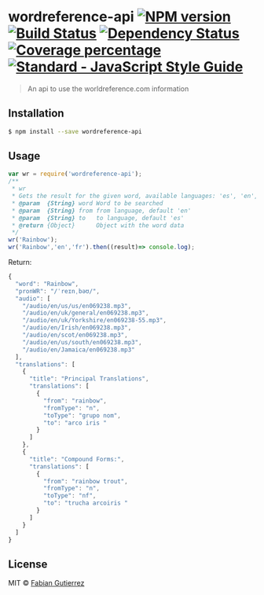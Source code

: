 # wordreference-api [![NPM version][npm-image]][npm-url] [![Build Status][travis-image]][travis-url] [![Dependency Status][daviddm-image]][daviddm-url] [![Coverage percentage][coveralls-image]][coveralls-url][![Standard - JavaScript Style Guide](https://img.shields.io/badge/code_style-standard-brightgreen.svg)](http://standardjs.com/)

> An api to use the worldreference.com information

## Installation

```sh
$ npm install --save wordreference-api
```

## Usage

```js
var wr = require('wordreference-api');
/**
 * wr
 * Gets the result for the given word, available languages: 'es', 'en', 'it', 'fr'
 * @param  {String} word Word to be searched
 * @param  {String} from from language, default 'en'
 * @param  {String} to   to language, default 'es'
 * @return {Object}      Object with the word data
 */
wr('Rainbow');
wr('Rainbow','en','fr').then((result)=> console.log);
```
Return:
``` javascript
{
  "word": "Rainbow",
  "pronWR": "/ˈreɪnˌbəʊ/",
  "audio": [
    "/audio/en/us/us/en069238.mp3",
    "/audio/en/uk/general/en069238.mp3",
    "/audio/en/uk/Yorkshire/en069238-55.mp3",
    "/audio/en/Irish/en069238.mp3",
    "/audio/en/scot/en069238.mp3",
    "/audio/en/us/south/en069238.mp3",
    "/audio/en/Jamaica/en069238.mp3"
  ],
  "translations": [
    {
      "title": "Principal Translations",
      "translations": [
        {
          "from": "rainbow",
          "fromType": "n",
          "toType": "grupo nom",
          "to": "arco iris "
        }
      ]
    },
    {
      "title": "Compound Forms:",
      "translations": [
        {
          "from": "rainbow trout",
          "fromType": "n",
          "toType": "nf",
          "to": "trucha arcoiris "
        }
      ]
    }
  ]
}
```
## License

MIT © [Fabian Gutierrez](fabiangutierrez.co)


[npm-image]: https://badge.fury.io/js/wordreference-api.svg
[npm-url]: https://npmjs.org/package/wordreference-api
[travis-image]: https://travis-ci.org/fega/wordreference-api.svg?branch=master
[travis-url]: https://travis-ci.org/fega/wordreference-api
[daviddm-image]: https://david-dm.org/fega/wordreference-api.svg?theme=shields.io
[daviddm-url]: https://david-dm.org/fega/wordreference-api
[coveralls-image]: https://coveralls.io/repos/fega/wordreference-api/badge.svg
[coveralls-url]: https://coveralls.io/r/fega/wordreference-api
